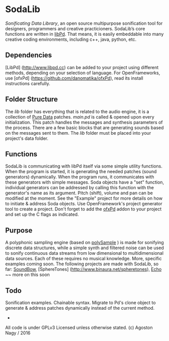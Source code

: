 # SodaLib

*Sonificating Data Library*, an open source multipurpose sonification tool for designers, programmers and creative practicioners. SodaLib’s core functions are written in [libPd](http://www.libpd.cc). That means, it is easily embeddable into many creative coding environments, including c++, java, python, etc.

## Dependencies

[LibPd] (http://www.libpd.cc) can be added to your project using different methods, depending on your selection of language. For OpenFrameworks, use [ofxPd] (https://github.com/danomatika/ofxPd), read its install instructions carefully. 

## Folder Structure

The *lib* folder has everything that is related to the audio engine, it is a collection of [Pure Data](https://puredata.info/) patches. *main.pd* is called & opened upon every initialization. This patch handles the messages and synthesis parameters of the process. There are a few basic blocks that are generating sounds based on the messages sent to them. The *lib* folder must be placed into your project's data folder.

## Functions

SodaLib is communicating with libPd itself via some simple utility functions. When the program is started, it is generating the needed patches (sound generators) dynamically. When the program runs, it communicates with these generators with simple messages. Soda objects have a "set" function, individual generators can be addressed by calling this function with the generator's name as its argument. Pitch (shift), volume and pan can be modified at the moment. See the "Example" project for more details on how to initiate & address Soda objects. Use OpenFramework's project generator tool to create a project. Don't forget to add the [ofxPd](https://github.com/danomatika/ofxPd) addon to your project and set up the C flags as indicated. 

## Purpose

A polyphonic sampling engine (based on [polySample](https://github.com/stc/polySample) ) is made for sonifying discrete data structures, while a simple synth and filtered noise can be used to sonify continuous data streams from low dimensional to multidimensional data sources. Each of these requires no musical knowledge. More, specific examples coming soon. The following projects are made with SodaLib, so far: [SoundBow](http://www.binaura.net/apps/soundbow/), [SphereTones] (http://www.binaura.net/spheretones), [Echo](https://github.com/stc/echo) ~~ more on this soon

## Todo

Sonification examples. Chainable syntax. Migrate to Pd's clone object to generate & address patches dynamically instead of the current method.

-

All code is under GPLv3 Licensed unless otherwise stated. (c) Agoston Nagy / 2016
